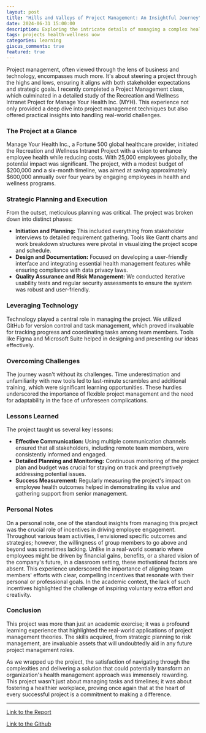 ```yaml
---
layout: post
title: "Hills and Valleys of Project Management: An Insightful Journey"
date: 2024-06-31 15:00:00
description: Exploring the intricate details of managing a complex health and wellness project from a university course perspective.
tags: projects health-wellness uow
categories: learning
giscus_comments: true
featured: true
---
```


Project management, often viewed through the lens of business and technology, encompasses much more. It's about steering a project through the highs and lows, ensuring it aligns with both stakeholder expectations and strategic goals. I recently completed a Project Management class, which culminated in a detailed study of the Recreation and Wellness Intranet Project for Manage Your Health Inc. (MYH). This experience not only provided a deep dive into project management techniques but also offered practical insights into handling real-world challenges.

### The Project at a Glance

Manage Your Health Inc., a Fortune 500 global healthcare provider, initiated the Recreation and Wellness Intranet Project with a vision to enhance employee health while reducing costs. With 25,000 employees globally, the potential impact was significant. The project, with a modest budget of $200,000 and a six-month timeline, was aimed at saving approximately $600,000 annually over four years by engaging employees in health and wellness programs.

### Strategic Planning and Execution

From the outset, meticulous planning was critical. The project was broken down into distinct phases:
- **Initiation and Planning:** This included everything from stakeholder interviews to detailed requirement gathering. Tools like Gantt charts and work breakdown structures were pivotal in visualizing the project scope and schedule.
- **Design and Documentation:** Focused on developing a user-friendly interface and integrating essential health management features while ensuring compliance with data privacy laws.
- **Quality Assurance and Risk Management:** We conducted iterative usability tests and regular security assessments to ensure the system was robust and user-friendly.

### Leveraging Technology

Technology played a central role in managing the project. We utilized GitHub for version control and task management, which proved invaluable for tracking progress and coordinating tasks among team members. Tools like Figma and Microsoft Suite helped in designing and presenting our ideas effectively.

### Overcoming Challenges

The journey wasn't without its challenges. Time underestimation and unfamiliarity with new tools led to last-minute scrambles and additional training, which were significant learning opportunities. These hurdles underscored the importance of flexible project management and the need for adaptability in the face of unforeseen complications.

### Lessons Learned

The project taught us several key lessons:
- **Effective Communication:** Using multiple communication channels ensured that all stakeholders, including remote team members, were consistently informed and engaged.
- **Detailed Planning and Monitoring:** Continuous monitoring of the project plan and budget was crucial for staying on track and preemptively addressing potential issues.
- **Success Measurement:** Regularly measuring the project's impact on employee health outcomes helped in demonstrating its value and gathering support from senior management.

### Personal Notes

On a personal note, one of the standout insights from managing this project was the crucial role of incentives in driving employee engagement. Throughout various team activities, I envisioned specific outcomes and strategies; however, the willingness of group members to go above and beyond was sometimes lacking. Unlike in a real-world scenario where employees might be driven by financial gains, benefits, or a shared vision of the company's future, in a classroom setting, these motivational factors are absent. This experience underscored the importance of aligning team members' efforts with clear, compelling incentives that resonate with their personal or professional goals. In the academic context, the lack of such incentives highlighted the challenge of inspiring voluntary extra effort and creativity.

### Conclusion

This project was more than just an academic exercise; it was a profound learning experience that highlighted the real-world applications of project management theories. The skills acquired, from strategic planning to risk management, are invaluable assets that will undoubtedly aid in any future project management roles.

As we wrapped up the project, the satisfaction of navigating through the complexities and delivering a solution that could potentially transform an organization's health management approach was immensely rewarding. This project wasn't just about managing tasks and timelines; it was about fostering a healthier workplace, proving once again that at the heart of every successful project is a commitment to making a difference.

---

[Link to the Report](/assets/pdf/projectm/ProjectManagement_Report.pdf)

[Link to the Github](https://github.com/kgoel59/templates/tree/master/project-management-template)